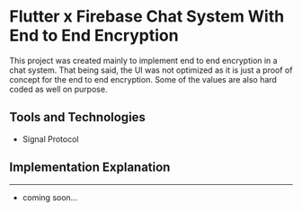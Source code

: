 # Flutter x Firebase Chat System With End to End Encryption 
 This project was created mainly to implement end to end encryption in a chat system. That being said, the UI was not optimized as it is just a proof of concept for the end to end encryption. Some of the values are also hard coded as well on purpose.

## Tools and Technologies
- Signal Protocol

## Implementation Explanation
---
- coming soon...


